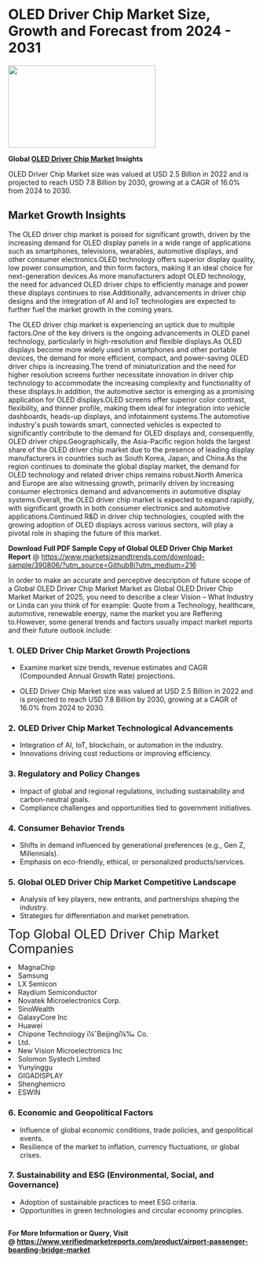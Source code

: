 <H1>OLED Driver Chip Market Size, Growth and Forecast from 2024 - 2031</H1><img class="aligncenter size-medium wp-image-584254" src="https://thirdeyenews.in/wp-content/uploads/2024/09/Global-Market-Research-300x168.jpeg" alt="" width="300" height="168" /><p><strong>Global&nbsp;<a href="https://www.marketsizeandtrends.com/download-sample/390806/?utm_source=Github8j?utm_medium=216">OLED Driver Chip Market</a> Insights</strong></p><p>OLED Driver Chip Market size was valued at USD 2.5 Billion in 2022 and is projected to reach USD 7.8 Billion by 2030, growing at a CAGR of 16.0% from 2024 to 2030.</p><p><h2>Market Growth Insights</h2> <p>The OLED driver chip market is poised for significant growth, driven by the increasing demand for OLED display panels in a wide range of applications such as smartphones, televisions, wearables, automotive displays, and other consumer electronics.OLED technology offers superior display quality, low power consumption, and thin form factors, making it an ideal choice for next-generation devices.As more manufacturers adopt OLED technology, the need for advanced OLED driver chips to efficiently manage and power these displays continues to rise.Additionally, advancements in driver chip designs and the integration of AI and IoT technologies are expected to further fuel the market growth in the coming years.</p> <p>The OLED driver chip market is experiencing an uptick due to multiple factors.One of the key drivers is the ongoing advancements in OLED panel technology, particularly in high-resolution and flexible displays.As OLED displays become more widely used in smartphones and other portable devices, the demand for more efficient, compact, and power-saving OLED driver chips is increasing.The trend of miniaturization and the need for higher resolution screens further necessitate innovation in driver chip technology to accommodate the increasing complexity and functionality of these displays.In addition, the automotive sector is emerging as a promising application for OLED displays.OLED screens offer superior color contrast, flexibility, and thinner profile, making them ideal for integration into vehicle dashboards, heads-up displays, and infotainment systems.The automotive industry's push towards smart, connected vehicles is expected to significantly contribute to the demand for OLED displays and, consequently, OLED driver chips.Geographically, the Asia-Pacific region holds the largest share of the OLED driver chip market due to the presence of leading display manufacturers in countries such as South Korea, Japan, and China.As the region continues to dominate the global display market, the demand for OLED technology and related driver chips remains robust.North America and Europe are also witnessing growth, primarily driven by increasing consumer electronics demand and advancements in automotive display systems.Overall, the OLED driver chip market is expected to expand rapidly, with significant growth in both consumer electronics and automotive applications.Continued R&D in driver chip technologies, coupled with the growing adoption of OLED displays across various sectors, will play a pivotal role in shaping the future of this market.</p> <p><span class=""><strong>Download Full PDF Sample Copy of Global OLED Driver Chip Market Report</strong> @ <a href="https://www.marketsizeandtrends.com/download-sample/390806/?utm_source=Github8j?utm_medium=216" target="_blank">https://www.marketsizeandtrends.com/download-sample/390806/?utm_source=Github8j?utm_medium=216</a></span></p><p>In order to make an accurate and perceptive description of future scope of a Global&nbsp;OLED Driver Chip Market Market as Global&nbsp;OLED Driver Chip Market Market of 2025, you need to describe a clear Vision &ndash; What Industry or Linda can you think of for example: Quote from a Technology, healthcare, automotive, renewable energy, name the market you are Reffering to.However, some general trends and factors usually impact market reports and their future outlook include:</p><h3>1.&nbsp;<strong>OLED Driver Chip Market Growth Projections</strong></h3><ul><li>Examine market size trends, revenue estimates and CAGR (Compounded Annual Growth Rate) projections.</li><li><p>OLED Driver Chip Market size was valued at USD 2.5 Billion in 2022 and is projected to reach USD 7.8 Billion by 2030, growing at a CAGR of 16.0% from 2024 to 2030.</p></li></ul><h3>2.&nbsp;<strong>OLED Driver Chip Market Technological Advancements</strong></h3><ul><li>Integration of AI, IoT, blockchain, or automation in the industry.</li><li>Innovations driving cost reductions or improving efficiency.</li></ul><h3>3.&nbsp;<strong>Regulatory and Policy Changes</strong></h3><ul><li>Impact of global and regional regulations, including sustainability and carbon-neutral goals.</li><li>Compliance challenges and opportunities tied to government initiatives.</li></ul><h3>4.&nbsp;<strong>Consumer Behavior Trends</strong></h3><ul><li>Shifts in demand influenced by generational preferences (e.g., Gen Z, Millennials).</li><li>Emphasis on eco-friendly, ethical, or personalized products/services.</li></ul><h3>5.&nbsp;<strong>Global OLED Driver Chip Market Competitive Landscape</strong></h3><ul><li>Analysis of key players, new entrants, and partnerships shaping the industry.</li><li>Strategies for differentiation and market penetration.</li></ul><p data-pm-slice="1 1 []"><span style="color: inherit; font-family: inherit; font-size: 25px;">Top Global OLED Driver Chip Market Companies</span></p><div class="" data-test-id=""><p><li>MagnaChip</li><li> Samsung</li><li> LX Semicon</li><li> Raydium Semiconductor</li><li> Novatek Microelectronics Corp.</li><li> SinoWealth</li><li> GalaxyCore Inc</li><li> Huawei</li><li> Chipone Technology ï¼ˆBeijingï¼‰ Co.</li><li> Ltd.</li><li> New Vision Microelectronics Inc</li><li> Solomon Systech Limited</li><li> Yunyinggu</li><li> GIGADISPLAY</li><li> Shenghemicro</li><li> ESWIN</li></p></div><h3>6.&nbsp;<strong>Economic and Geopolitical Factors</strong></h3><ul><li>Influence of global economic conditions, trade policies, and geopolitical events.</li><li>Resilience of the market to inflation, currency fluctuations, or global crises.</li></ul><h3>7.&nbsp;<strong>Sustainability and ESG (Environmental, Social, and Governance)</strong></h3><ul><li>Adoption of sustainable practices to meet ESG criteria.</li><li>Opportunities in green technologies and circular economy principles.</li></ul><h2><strong style="font-size: 14px;">For More Information or Query, Visit @&nbsp;</strong><a style="background-color: #ffffff; font-size: 14px;" href="https://www.marketsizeandtrends.com/report/oled-driver-chip-market/" target="_blank">https://www.verifiedmarketreports.com/product/airport-passenger-boarding-bridge-market</a></h2>